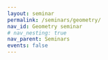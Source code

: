 ```yaml
---
layout: seminar
permalink: /seminars/geometry/
nav_id: Geometry seminar
# nav_nesting: true
nav_parent: Seminars
events: false
---
```

